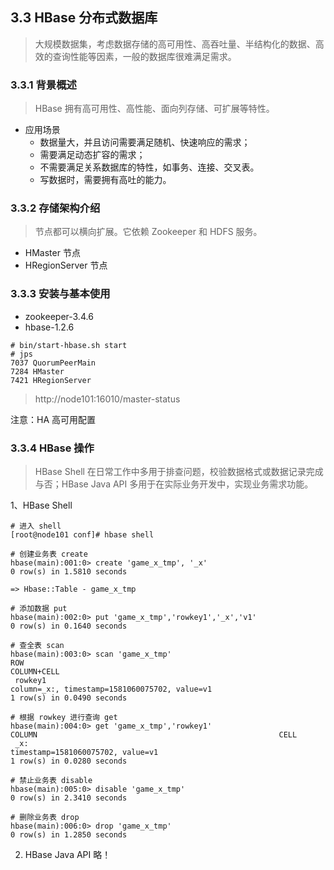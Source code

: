 
## 3.3 HBase 分布式数据库

> 大规模数据集，考虑数据存储的高可用性、高吞吐量、半结构化的数据、高效的查询性能等因素，一般的数据库很难满足需求。

### 3.3.1 背景概述

> HBase 拥有高可用性、高性能、面向列存储、可扩展等特性。

- 应用场景
    - 数据量大，并且访问需要满足随机、快速响应的需求；
    - 需要满足动态扩容的需求；
    - 不需要满足关系数据库的特性，如事务、连接、交叉表。
    - 写数据时，需要拥有高吐的能力。

### 3.3.2 存储架构介绍

> 节点都可以横向扩展。它依赖 Zookeeper 和 HDFS 服务。

- HMaster 节点
- HRegionServer 节点

### 3.3.3 安装与基本使用

- zookeeper-3.4.6
- hbase-1.2.6

```
# bin/start-hbase.sh start
# jps
7037 QuorumPeerMain
7284 HMaster
7421 HRegionServer

```

> http://node101:16010/master-status

注意：HA 高可用配置

### 3.3.4 HBase 操作

> HBase Shell 在日常工作中多用于排查问题，校验数据格式或数据记录完成与否；HBase Java API 多用于在实际业务开发中，实现业务需求功能。

1、HBase Shell

```
# 进入 shell
[root@node101 conf]# hbase shell

# 创建业务表 create
hbase(main):001:0> create 'game_x_tmp', '_x'
0 row(s) in 1.5810 seconds

=> Hbase::Table - game_x_tmp

# 添加数据 put
hbase(main):002:0> put 'game_x_tmp','rowkey1','_x','v1'
0 row(s) in 0.1640 seconds

# 查全表 scan
hbase(main):003:0> scan 'game_x_tmp'
ROW                                                         COLUMN+CELL
 rowkey1                                                    column=_x:, timestamp=1581060075702, value=v1
1 row(s) in 0.0490 seconds

# 根据 rowkey 进行查询 get
hbase(main):004:0> get 'game_x_tmp','rowkey1'
COLUMN                                                      CELL
 _x:                                                        timestamp=1581060075702, value=v1
1 row(s) in 0.0280 seconds

# 禁止业务表 disable
hbase(main):005:0> disable 'game_x_tmp'
0 row(s) in 2.3410 seconds

# 删除业务表 drop
hbase(main):006:0> drop 'game_x_tmp'
0 row(s) in 1.2850 seconds

```

2. HBase Java API
略！
